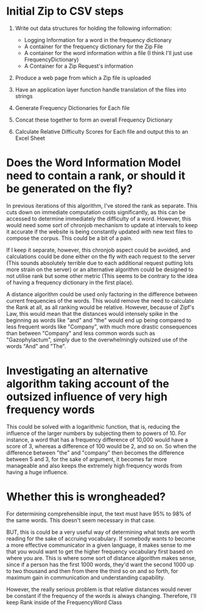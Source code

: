 # Initial Zip to CSV steps

1) Write out data structures for holding the following information:
    - Logging Information for a word in the frequency dictionary
    - A container for the frequency dictionary for the Zip File
    - A container for the word information within a file (I think I'll just use FrequencyDictionary)
    - A Container for a Zip Request's information

2) Produce a web page from which a Zip file is uploaded
3) Have an application layer function handle translation of the files into strings
4) Generate Frequency Dictionaries for Each file
5) Concat these together to form an overall Frequency Dictionary 
6) Calculate Relative Difficulty Scores for Each file and output this to an Excel Sheet 



# Does the Word Information Model need to contain a rank, or should it be generated on the fly?

In previous iterations of this algorithm, I've stored the rank as separate. This cuts down on immediate computation costs significantly, as this can be accessed to determine immediately the difficulty of a word. However, this would need some sort of chronjob mechanism to update at intervals to keep it accurate if the website is being constantly updated with new text files to compose the corpus. This could be a bit of a pain. 

If I keep it separate, however, this chronjob aspect could be avoided, and calculations could be done either on the fly with each request to the server (This sounds absolutely terrible due to each additional request putting lots more strain on the server) or an alternative algorithm could be designed to not utilise rank but some other metric (This seems to be contrary to the idea of having a frequency dictionary in the first place).

A distance algorithm could be used only factoring in the difference between current frequencies of the words. This would remove the need to calculate the Rank at all, as all ranking would be relative. However, because of Zipf's Law, this would mean that the distances would intensely spike in the beginning as words like "and" and "the" would end up being compared to less frequent words like "Company", with much more drastic consequences than between "Company" and less common words such as "Gazophylactum", simply due to the overwhelmingly outsized use of the words "And" and "The". 

# Investigating an alternative algorithm taking account of the outsized influence of very high frequency words

This could be solved with a logarithmic function, that is, reducing the influence of the larger numbers by subjecting them to powers of 10. For instance, a word that has a frequency difference of 10,000 would have a score of 3, whereas a difference of 100 would be 2, and so on. So when the difference between "the" and "company" then becomes the difference between 5 and 3, for the sake of argument, it becomes far more manageable and also keeps the extremely high frequency words from having a huge influence. 

# Whether this is wrongheaded?

For determining comprehensible input, the text must have 95% to 98% of the same words. This doesn't seem necessary in that case. 

BUT, this is could be a very useful way of determining what texts are worth reading for the sake of accruing vocabulary. If somebody wants to become a more effective communicator in a given language, it makes sense to me that you would want to get the higher frequency vocabulary first based on where you are. This is where some sort of distance algorithm makes sense, since if a person has the first 1000 words, they'd want the second 1000 up to two thousand and then from there the third so on and so forth, for maximum gain in communication and understanding capability. 


However, the really serious problem is that relative distances would never be constant if the frequency of the words is always changing. Therefore, I'll keep Rank inside of the FrequencyWord Class

